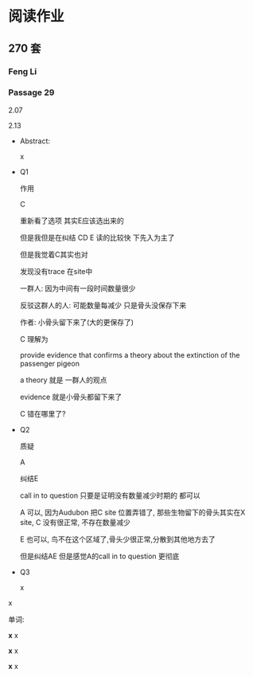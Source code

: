 # 阅读作业

## 270 套

### Feng Li

### Passage 29

2.07

2.13

* Abstract: 

  x

* Q1

  作用

  C

  重新看了选项  其实E应该选出来的 

  但是我但是在纠结 CD  E 读的比较快  下先入为主了

  但是我觉着C其实也对

  

  发现没有trace 在site中

  一群人: 因为中间有一段时间数量很少

  反驳这群人的人: 可能数量每减少  只是骨头没保存下来

  作者: 小骨头留下来了(大的更保存了) 

  C 理解为

  provide evidence that confirms a theory about the extinction of the passenger pigeon 

  a theory 就是 一群人的观点 

   evidence 就是小骨头都留下来了

  C 错在哪里了?

  

* Q2

  质疑

  A

  纠结E

  call in to question 只要是证明没有数量减少时期的 都可以

  A 可以, 因为Audubon 把C site 位置弄错了, 那些生物留下的骨头其实在X site, C 没有很正常, 不存在数量减少

  E   也可以, 鸟不在这个区域了,骨头少很正常,分散到其他地方去了

  但是纠结AE 但是感觉A的call in to question 更彻底 

* Q3

  x

  

x

单词:

__x__ x

__x__ x

__x__ x












